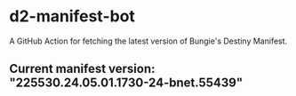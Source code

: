 # d2-manifest-bot
A GitHub Action for fetching the latest version of Bungie's Destiny Manifest.
## Current manifest version: "225530.24.05.01.1730-24-bnet.55439"